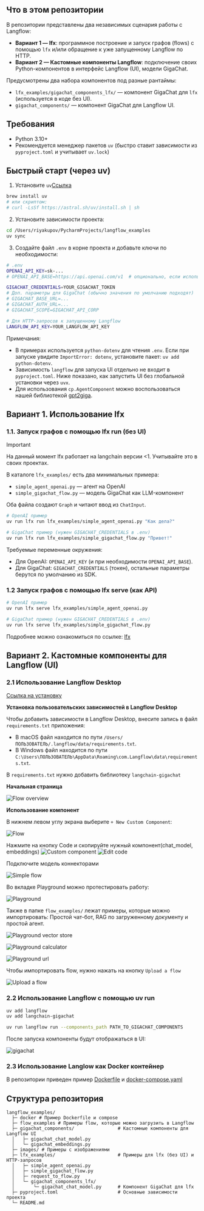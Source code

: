 ## Что в этом репозитории

В репозитории представлены два независимых сценария работы с Langflow:

- **Вариант 1 — lfx**: программное построение и запуск графов (flows) с помощью `lfx` и/или обращение к уже запущенному Langflow по HTTP.
- **Вариант 2 — Кастомные компоненты Langflow**: подключение своих Python-компонентов в интерфейс Langflow (UI), модели GigaChat.

Предусмотрены два набора компонентов под разные рантаймы:
- `lfx_examples/gigachat_components_lfx/` — компонент GigaChat для `lfx` (используется в коде без UI).
- `gigachat_components/` — компонент GigaChat для Langflow UI.

## Требования

- Python 3.10+
- Рекомендуется менеджер пакетов `uv` (быстро ставит зависимости из `pyproject.toml` и учитывает `uv.lock`)

## Быстрый старт (через uv)

1) Установите `uv`[Ссылка](https://docs.astral.sh/uv/getting-started/installation/)

```bash
brew install uv
# или скриптом:
# curl -LsSf https://astral.sh/uv/install.sh | sh
```

2) Установите зависимости проекта:

```bash
cd /Users/riyakupov/PycharmProjects/langflow_examples
uv sync
```

3) Создайте файл `.env` в корне проекта и добавьте ключи по необходимости:

```bash
# .env
OPENAI_API_KEY=sk-...
# OPENAI_API_BASE=https://api.openai.com/v1  # опционально, если используете прокси/совместимые API

GIGACHAT_CREDENTIALS=YOUR_GIGACHAT_TOKEN
# Доп. параметры для GigaChat (обычно значения по умолчанию подходят)
# GIGACHAT_BASE_URL=...
# GIGACHAT_AUTH_URL=...
# GIGACHAT_SCOPE=GIGACHAT_API_CORP

# Для HTTP-запросов к запущенному Langflow
LANGFLOW_API_KEY=YOUR_LANGFLOW_API_KEY
```

Примечания:
- В примерах используется `python-dotenv` для чтения `.env`. Если при запуске увидите `ImportError: dotenv`, установите пакет: `uv add python-dotenv`.
- Зависимость `langflow` для запуска UI отдельно не входит в `pyproject.toml`. Ниже показано, как запустить UI без глобальной установки через `uvx`.
- Для использования `cp.AgentComponent` можно воспользоваться нашей библиотекой [gpt2giga](https://github.com/ai-forever/gpt2giga).
## Вариант 1. Использование lfx

### 1.1. Запуск графов с помощью lfx run (без UI)
> [!IMPORTANT]
> На данный момент lfx работает на langchain версии <1.
> Учитывайте это в своих проектах.

В каталоге `lfx_examples/` есть два минимальных примера:
- `simple_agent_openai.py` — агент на OpenAI
- `simple_gigachat_flow.py` — модель GigaChat как LLM-компонент

Оба файла создают `Graph` и читают ввод из `ChatInput`.

```bash
# OpenAI пример
uv run lfx run lfx_examples/simple_agent_openai.py "Как дела?"

# GigaChat пример (нужен GIGACHAT_CREDENTIALS в .env)
uv run lfx run lfx_examples/simple_gigachat_flow.py "Привет!"
```

Требуемые переменные окружения:
- Для OpenAI: `OPENAI_API_KEY` (и при необходимости `OPENAI_API_BASE`).
- Для GigaChat: `GIGACHAT_CREDENTIALS` (токен), остальные параметры берутся по умолчанию из SDK.

### 1.2 Запуск графов с помощью lfx serve (как API)

```bash
# OpenAI пример
uv run lfx serve lfx_examples/simple_agent_openai.py

# GigaChat пример (нужен GIGACHAT_CREDENTIALS в .env)
uv run lfx serve lfx_examples/simple_gigachat_flow.py
```

Подробнее можно ознакомиться по ссылке: [lfx](https://pypi.org/project/lfx/0.1.13/)

## Вариант 2. Кастомные компоненты для Langflow (UI)

### 2.1 Использование Langflow Desktop 
[Ссылка на установку](https://www.langflow.org/desktop)

**Установка пользовательских зависимостей в Langflow Desktop**

Чтобы добавить зависимости в Langflow Desktop, внесите запись в файл `requirements.txt` приложения:

*   В macOS файл находится по пути `/Users/ПОЛЬЗОВАТЕЛЬ/.langflow/data/requirements.txt`.
*   В Windows файл находится по пути `C:\Users\ПОЛЬЗОВАТЕЛЬ\AppData\Roaming\com.Langflow\data\requirements.txt`.

В `requirements.txt` нужно добавить библиотеку `langchain-gigachat`

**Начальная страница**

![Flow overview](images/flow_overview.png)

**Использование компонент**

В нижнем левом углу экрана выберите `+ New Custom Component`:

![Flow](images/flow.png)

Нажмите на кнопку Code и скопируйте нужный компонент(chat_model, embeddings)
![Custom component](images/custom_component.png)
![Edit code](images/edit_code.png)

Подключите модель коннекторами

![Simple flow](images/simple_flow.png)

Во вкладке Playground можно протестировать работу:

![Playground](images/playground.png)

Также в папке `flow_examples/` лежат примеры, которые можно импортировать: Простой чат-бот, RAG по загруженному документу и простой агент. 

![Playground vector store](images/vector_store.png)

![Playground calculator](images/agent_calculator.png)

![Playground url](images/agent_url.png)

Чтобы импортировать flow, нужно нажать на кнопку `Upload a flow`

![Upload a flow](images/upload_flow.png)


### 2.2 Использование Langflow с помощью uv run

```bash
uv add langflow
uv add langchain-gigachat
```

```bash
uv run langflow run --components_path PATH_TO_GIGACHAT_COMPONENTS
```

После запуска компоненты будут отображаться в UI:

![gigachat](images/gigachat_component.png)

### 2.3 Использование Langlow как Docker контейнер
В репозитории приведен пример [Dockerfile](docker/components.Dockerfile) и [docker-compose.yaml](docker/docker-compose.yaml)
## Структура репозитория

```text
langflow_examples/
  ├─ docker # Пример Dockerfile и compose 
  ├─ flow_examples # Примеры flow, которые можно загрузить в Langflow
  ├─ gigachat_components/                # Кастомные компоненты для Langflow UI
  │   ├─ gigachat_chat_model.py
  │   └─ gigachat_embeddings.py
  ├─ images/ # Примеры с изображениями
  ├─ lfx_examples/                       # Примеры для lfx (без UI) и HTTP-запросов
  │   ├─ simple_agent_openai.py
  │   ├─ simple_gigachat_flow.py
  │   ├─ request_to_flow.py
  │   └─ gigachat_components_lfx/
  │       └─ gigachat_chat_model.py      # Компонент GigaChat для lfx
  ├─ pyproject.toml                      # Основные зависимости проекта
  └─ README.md
```
